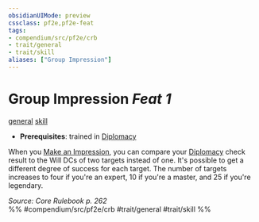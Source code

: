 ```yaml
---
obsidianUIMode: preview
cssclass: pf2e,pf2e-feat
tags:
- compendium/src/pf2e/crb
- trait/general
- trait/skill
aliases: ["Group Impression"]
---
```

# Group Impression  *Feat 1*  
[general](../../Rules/traits/general.md)  [skill](../../Rules/traits/skill.md)  

- **Prerequisites**: trained in [Diplomacy](../skills.md#Diplomacy)

When you [Make an Impression](../../Rules/actions/make-an-impression.md), you can compare your [Diplomacy](../skills.md#Diplomacy) check result to the Will DCs of two targets instead of one. It's possible to get a different degree of success for each target. The number of targets increases to four if you're an expert, 10 if you're a master, and 25 if you're legendary.

*Source: Core Rulebook p. 262*  
%% #compendium/src/pf2e/crb #trait/general #trait/skill %%